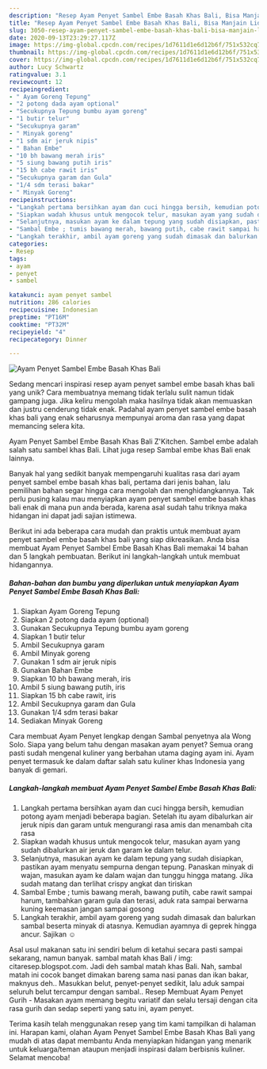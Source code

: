 ```yaml
---
description: "Resep Ayam Penyet Sambel Embe Basah Khas Bali, Bisa Manjain Lidah"
title: "Resep Ayam Penyet Sambel Embe Basah Khas Bali, Bisa Manjain Lidah"
slug: 3050-resep-ayam-penyet-sambel-embe-basah-khas-bali-bisa-manjain-lidah
date: 2020-09-13T23:29:27.117Z
image: https://img-global.cpcdn.com/recipes/1d7611d1e6d12b6f/751x532cq70/ayam-penyet-sambel-embe-basah-khas-bali-foto-resep-utama.jpg
thumbnail: https://img-global.cpcdn.com/recipes/1d7611d1e6d12b6f/751x532cq70/ayam-penyet-sambel-embe-basah-khas-bali-foto-resep-utama.jpg
cover: https://img-global.cpcdn.com/recipes/1d7611d1e6d12b6f/751x532cq70/ayam-penyet-sambel-embe-basah-khas-bali-foto-resep-utama.jpg
author: Lucy Schwartz
ratingvalue: 3.1
reviewcount: 12
recipeingredient:
- " Ayam Goreng Tepung"
- "2 potong dada ayam optional"
- "Secukupnya Tepung bumbu ayam goreng"
- "1 butir telur"
- "Secukupnya garam"
- " Minyak goreng"
- "1 sdm air jeruk nipis"
- " Bahan Embe"
- "10 bh bawang merah iris"
- "5 siung bawang putih iris"
- "15 bh cabe rawit iris"
- "Secukupnya garam dan Gula"
- "1/4 sdm terasi bakar"
- " Minyak Goreng"
recipeinstructions:
- "Langkah pertama bersihkan ayam dan cuci hingga bersih, kemudian potong ayam menjadi beberapa bagian. Setelah itu ayam dibalurkan air jeruk nipis dan garam untuk mengurangi rasa amis dan menambah cita rasa"
- "Siapkan wadah khusus untuk mengocok telur, masukan ayam yang sudah dibalurkan air jeruk dan garam ke dalam telur."
- "Selanjutnya, masukan ayam ke dalam tepung yang sudah disiapkan, pastikan ayam menyatu sempurna dengan tepung. Panaskan minyak di wajan, masukan ayam ke dalam wajan dan tunggu hingga matang. Jika sudah matang dan terlihat crispy angkat dan tiriskan"
- "Sambal Embe ; tumis bawang merah, bawang putih, cabe rawit sampai harum, tambahkan garam gula dan terasi, aduk rata sampai berwarna kuning keemasan jangan sampai gosong"
- "Langkah terakhir, ambil ayam goreng yang sudah dimasak dan balurkan sambal beserta minyak di atasnya. Kemudian ayamnya di geprek hingga ancur. Sajikan ☺️"
categories:
- Resep
tags:
- ayam
- penyet
- sambel

katakunci: ayam penyet sambel 
nutrition: 286 calories
recipecuisine: Indonesian
preptime: "PT16M"
cooktime: "PT32M"
recipeyield: "4"
recipecategory: Dinner

---
```



![Ayam Penyet Sambel Embe Basah Khas Bali](https://img-global.cpcdn.com/recipes/1d7611d1e6d12b6f/751x532cq70/ayam-penyet-sambel-embe-basah-khas-bali-foto-resep-utama.jpg)

Sedang mencari inspirasi resep ayam penyet sambel embe basah khas bali yang unik? Cara membuatnya memang tidak terlalu sulit namun tidak gampang juga. Jika keliru mengolah maka hasilnya tidak akan memuaskan dan justru cenderung tidak enak. Padahal ayam penyet sambel embe basah khas bali yang enak seharusnya mempunyai aroma dan rasa yang dapat memancing selera kita.

Ayam Penyet Sambel Embe Basah Khas Bali Z&#39;Kitchen. Sambel embe adalah salah satu sambel khas Bali. Lihat juga resep Sambal embe khas Bali enak lainnya.

Banyak hal yang sedikit banyak mempengaruhi kualitas rasa dari ayam penyet sambel embe basah khas bali, pertama dari jenis bahan, lalu pemilihan bahan segar hingga cara mengolah dan menghidangkannya. Tak perlu pusing kalau mau menyiapkan ayam penyet sambel embe basah khas bali enak di mana pun anda berada, karena asal sudah tahu triknya maka hidangan ini dapat jadi sajian istimewa.


Berikut ini ada beberapa cara mudah dan praktis untuk membuat ayam penyet sambel embe basah khas bali yang siap dikreasikan. Anda bisa membuat Ayam Penyet Sambel Embe Basah Khas Bali memakai 14 bahan dan 5 langkah pembuatan. Berikut ini langkah-langkah untuk membuat hidangannya.

<!--inarticleads1-->

##### Bahan-bahan dan bumbu yang diperlukan untuk menyiapkan Ayam Penyet Sambel Embe Basah Khas Bali:

1. Siapkan  Ayam Goreng Tepung
1. Siapkan 2 potong dada ayam (optional)
1. Gunakan Secukupnya Tepung bumbu ayam goreng
1. Siapkan 1 butir telur
1. Ambil Secukupnya garam
1. Ambil  Minyak goreng
1. Gunakan 1 sdm air jeruk nipis
1. Gunakan  Bahan Embe
1. Siapkan 10 bh bawang merah, iris
1. Ambil 5 siung bawang putih, iris
1. Siapkan 15 bh cabe rawit, iris
1. Ambil Secukupnya garam dan Gula
1. Gunakan 1/4 sdm terasi bakar
1. Sediakan  Minyak Goreng


Cara membuat Ayam Penyet lengkap dengan Sambal penyetnya ala Wong Solo. Siapa yang belum tahu dengan masakan ayam penyet? Semua orang pasti sudah mengenal kuliner yang berbahan utama daging ayam ini. Ayam penyet termasuk ke dalam daftar salah satu kuliner khas Indonesia yang banyak di gemari. 

<!--inarticleads2-->

##### Langkah-langkah membuat Ayam Penyet Sambel Embe Basah Khas Bali:

1. Langkah pertama bersihkan ayam dan cuci hingga bersih, kemudian potong ayam menjadi beberapa bagian. Setelah itu ayam dibalurkan air jeruk nipis dan garam untuk mengurangi rasa amis dan menambah cita rasa
1. Siapkan wadah khusus untuk mengocok telur, masukan ayam yang sudah dibalurkan air jeruk dan garam ke dalam telur.
1. Selanjutnya, masukan ayam ke dalam tepung yang sudah disiapkan, pastikan ayam menyatu sempurna dengan tepung. Panaskan minyak di wajan, masukan ayam ke dalam wajan dan tunggu hingga matang. Jika sudah matang dan terlihat crispy angkat dan tiriskan
1. Sambal Embe ; tumis bawang merah, bawang putih, cabe rawit sampai harum, tambahkan garam gula dan terasi, aduk rata sampai berwarna kuning keemasan jangan sampai gosong
1. Langkah terakhir, ambil ayam goreng yang sudah dimasak dan balurkan sambal beserta minyak di atasnya. Kemudian ayamnya di geprek hingga ancur. Sajikan ☺️


Asal usul makanan satu ini sendiri belum di ketahui secara pasti sampai sekarang, namun banyak. sambal matah khas Bali / img: citaresep.blogspot.com. Jadi deh sambal matah khas Bali. Nah, sambal matah ini cocok banget dimakan bareng sama nasi panas dan ikan bakar, maknyus deh.. Masukkan belut, penyet-penyet sedikit, lalu aduk sampai seluruh belut tercampur dengan sambal.. Resep Membuat Ayam Penyet Gurih - Masakan ayam memang begitu variatif dan selalu tersaji dengan cita rasa gurih dan sedap seperti yang satu ini, ayam penyet. 

Terima kasih telah menggunakan resep yang tim kami tampilkan di halaman ini. Harapan kami, olahan Ayam Penyet Sambel Embe Basah Khas Bali yang mudah di atas dapat membantu Anda menyiapkan hidangan yang menarik untuk keluarga/teman ataupun menjadi inspirasi dalam berbisnis kuliner. Selamat mencoba!
